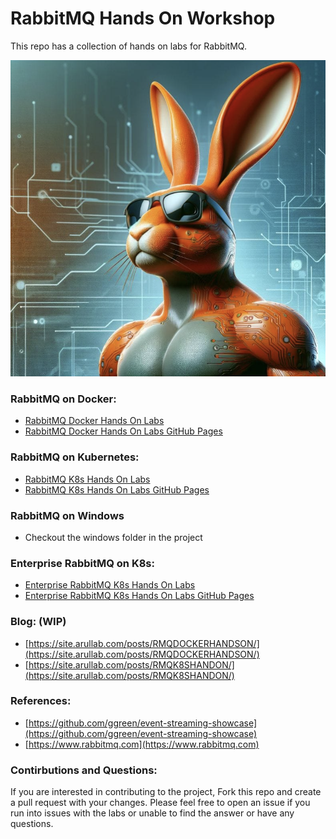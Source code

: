 # RabbitMQ Hands On Workshop

This repo has a collection of hands on  labs for RabbitMQ.

![RabbitMQ Screenshot](static/rmq.png)

### RabbitMQ on Docker:
- [RabbitMQ Docker Hands On Labs](https://github.com/cfkubo/rmq-workshop/tree/ed882554b7fc17952e482947ade64c67dbd580f0/docker)
- [RabbitMQ Docker Hands On Labs GitHub Pages](https://site.arullab.com/rmq-workshop/docker/)

### RabbitMQ on Kubernetes: 
- [RabbitMQ K8s Hands On Labs](https://github.com/cfkubo/rmq-workshop/tree/ed882554b7fc17952e482947ade64c67dbd580f0/k8s)
- [RabbitMQ K8s Hands On Labs GitHub Pages](https://site.arullab.com/rmq-workshop/k8s/)

### RabbitMQ on Windows
- Checkout the windows folder in the project

### Enterprise RabbitMQ on K8s:
- [Enterprise RabbitMQ K8s Hands On Labs](https://github.com/cfkubo/rmq-workshop/tree/a879dc3dbfba24c1d1dd3cbc82b71c2eca1d28b6/EnterpriseRabbitMQ)
- [Enterprise RabbitMQ K8s Hands On Labs GitHub Pages](https://site.arullab.com/rmq-workshop/EnterpriseRabbitMQ/)



### Blog: (WIP)
-  [https://site.arullab.com/posts/RMQDOCKERHANDSON/](https://site.arullab.com/posts/RMQDOCKERHANDSON/)
-  [https://site.arullab.com/posts/RMQK8SHANDON/](https://site.arullab.com/posts/RMQK8SHANDON/)


### References: 
- [https://github.com/ggreen/event-streaming-showcase](https://github.com/ggreen/event-streaming-showcase)
- [https://www.rabbitmq.com](https://www.rabbitmq.com)


### Contirbutions and Questions:
If you are interested in contributing to the project, Fork this repo and create a pull request with your changes. Please feel free to open an issue if you run into issues with the labs or unable to find the answer or have any questions.
